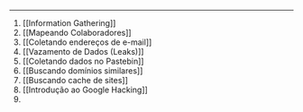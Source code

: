 
---
1. [[Information Gathering]]
2. [[Mapeando Colaboradores]]
3. [[Coletando endereços de e-mail]]
4. [[Vazamento de Dados (Leaks)]]
5. [[Coletando dados no Pastebin]]
6. [[Buscando domínios similares]]
7. [[Buscando cache de sites]]
8. [[Introdução ao Google Hacking]]
9. 